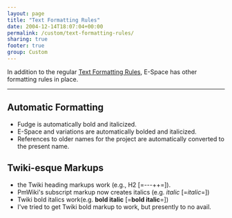 ```yaml
---
layout: page
title: "Text Formatting Rules"
date: 2004-12-14T18:07:04+00:00
permalink: /custom/text-formatting-rules/
sharing: true
footer: true
group: Custom
---
```


In addition to the regular [Text Formatting Rules](/pm-wiki/text-formatting-rules-), E-Space has other formatting rules in place.

----
## Automatic Formatting
* Fudge is automatically bold and italicized.
* E-Space and variations are automatically bolded and italicized.
* References to older names for the project are automatically converted to the present name.

## Twiki-esque Markups
* the Twiki heading markups work (e.g., H2 [=---++=]).
* PmWiki's subscript markup now creates italics (e.g. _italic_ [=_italic_=])
* Twiki bold italics work(e.g. __bold italic__ [=__bold italic__=])
* I've tried to get Twiki bold markup to work, but presently to no avail.
